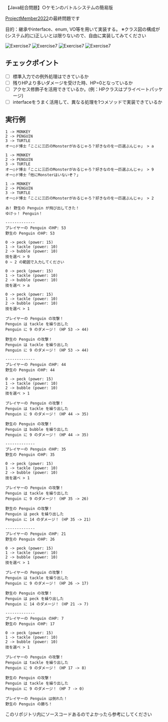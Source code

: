 【Java総合問題】○ケモンのバトルシステムの簡易版

[ProjectMember2022](https://github.com/fujiitomoko/ProjectMember2022Document)の最終問題です

目的：継承やinterface、enum, VO等を用いて実装する。
※クラス図の構成が(システム的に)正しいとは限りないので、自由に実装してみてください

![Exercise7](https://user-images.githubusercontent.com/73931800/198674135-fa6aac32-c2e8-43d5-a044-47364ea81147.png)
![Exercise7](https://user-images.githubusercontent.com/73931800/198861634-ea0426ed-cebb-4a23-8a25-b66e4c8d00df.png)
![Exercise7](https://user-images.githubusercontent.com/73931800/198674207-d70985fa-759a-4a8e-8faf-c75846d7760e.png)
![Exercise7](https://user-images.githubusercontent.com/73931800/198674228-e7885e6e-73be-4285-b5cd-852945ba3b65.png)

## チェックポイント

- [ ] 標準入力での例外処理はできているか
- [ ] 残りHPより多いダメージを受けた時、HP=0となっているか
- [ ] アクセス修飾子を活用できているか。(例：HPクラスはプライベートパッケージ)
- [ ] interfaceをうまく活用して、異なる処理を1つメソッドで実装できているか

## 実行例

```shell
1 -> MONKEY
2 -> PENGUIN
3 -> TURTLE
オー○ド博士「ここに三匹のMonsterがおるじゃろ？好きなのを一匹選ぶんじゃ」 > a

1 -> MONKEY
2 -> PENGUIN
3 -> TURTLE
オー○ド博士「ここに三匹のMonsterがおるじゃろ？好きなのを一匹選ぶんじゃ」 > 9
オー○ド博士「他にMonsterはいないぞ？」

1 -> MONKEY
2 -> PENGUIN
3 -> TURTLE
オー○ド博士「ここに三匹のMonsterがおるじゃろ？好きなのを一匹選ぶんじゃ」 > 2

あ! 野生の Penguin が飛び出してきた！
ゆけっ！ Penguin！

-------------
プレイヤーの Penguin のHP: 53
野生の Penguin のHP: 53

0 -> peck (power: 15)
1 -> tackle (power: 10)
2 -> bubble (power: 10)
技を選べ > 9
0 ~ 2 の範囲で入力してください

0 -> peck (power: 15)
1 -> tackle (power: 10)
2 -> bubble (power: 10)
技を選べ > a

0 -> peck (power: 15)
1 -> tackle (power: 10)
2 -> bubble (power: 10)
技を選べ > 1

プレイヤーの Penguin の攻撃！
Penguin は tackle を繰り出した
Penguin に 9 のダメージ！ (HP 53 -> 44)

野生の Penguin の攻撃！
Penguin は tackle を繰り出した
Penguin に 9 のダメージ！ (HP 53 -> 44)

-------------
プレイヤーの Penguin のHP: 44
野生の Penguin のHP: 44

0 -> peck (power: 15)
1 -> tackle (power: 10)
2 -> bubble (power: 10)
技を選べ > 1

プレイヤーの Penguin の攻撃！
Penguin は tackle を繰り出した
Penguin に 9 のダメージ！ (HP 44 -> 35)

野生の Penguin の攻撃！
Penguin は bubble を繰り出した
Penguin に 9 のダメージ！ (HP 44 -> 35)

-------------
プレイヤーの Penguin のHP: 35
野生の Penguin のHP: 35

0 -> peck (power: 15)
1 -> tackle (power: 10)
2 -> bubble (power: 10)
技を選べ > 1

プレイヤーの Penguin の攻撃！
Penguin は tackle を繰り出した
Penguin に 9 のダメージ！ (HP 35 -> 26)

野生の Penguin の攻撃！
Penguin は peck を繰り出した
Penguin に 14 のダメージ！ (HP 35 -> 21)

-------------
プレイヤーの Penguin のHP: 21
野生の Penguin のHP: 26

0 -> peck (power: 15)
1 -> tackle (power: 10)
2 -> bubble (power: 10)
技を選べ > 1

プレイヤーの Penguin の攻撃！
Penguin は tackle を繰り出した
Penguin に 9 のダメージ！ (HP 26 -> 17)

野生の Penguin の攻撃！
Penguin は peck を繰り出した
Penguin に 14 のダメージ！ (HP 21 -> 7)

-------------
プレイヤーの Penguin のHP: 7
野生の Penguin のHP: 17

0 -> peck (power: 15)
1 -> tackle (power: 10)
2 -> bubble (power: 10)
技を選べ > 1

プレイヤーの Penguin の攻撃！
Penguin は tackle を繰り出した
Penguin に 9 のダメージ！ (HP 17 -> 8)

野生の Penguin の攻撃！
Penguin は tackle を繰り出した
Penguin に 9 のダメージ！ (HP 7 -> 0)

プレイヤーの Penguin は倒れた！
野生の Penguin の勝ち！
```

このリポジトリ内にソースコードあるのでよかったら参考にしてください
